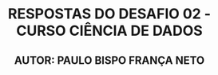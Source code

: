 <h1 align="center"> RESPOSTAS DO DESAFIO 02 - CURSO CIÊNCIA DE DADOS </h1>
<h2 align="center"> AUTOR: PAULO BISPO FRANÇA NETO</h2>
